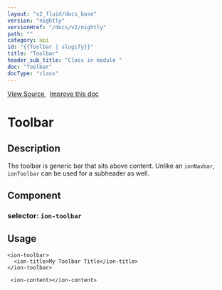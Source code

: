 ```yaml
---
layout: "v2_fluid/docs_base"
version: "nightly"
versionHref: "/docs/v2/nightly"
path: ""
category: api
id: "{{Toolbar | slugify}}"
title: "Toolbar"
header_sub_title: "Class in module "
doc: "Toolbar"
docType: "class"
---
```





<div class="improve-docs">
  <a href='http://github.com/driftyco/ionic2/tree/master/ionic/components/toolbar/toolbar.ts#L60'>
    View Source
  </a>
  &nbsp;
  <a href='http://github.com/driftyco/ionic2/edit/master/ionic/components/toolbar/toolbar.ts#L60'>
    Improve this doc
  </a>

  <!-- TODO(drewrygh, perrygovier): render this block in the correct location, markup identical to component docs -->

</div>




<h1 class="api-title">


Toolbar






</h1>






<h2>Description</h2>

<p>The toolbar is generic bar that sits above content.
Unlike an <code>ionNavbar</code>, <code>ionToolbar</code> can be used for a subheader as well.</p>


<h2>Component</h2>
<h3>selector: <code>ion-toolbar</code></h3>
<h2>Usage</h2>


<pre><code class="lang-html">&lt;ion-toolbar&gt;
  &lt;ion-title&gt;My Toolbar Title&lt;/ion-title&gt;
&lt;/ion-toolbar&gt;

 &lt;ion-content&gt;&lt;/ion-content&gt;
</code></pre>





<!-- end content block -->


<!-- end body block -->


